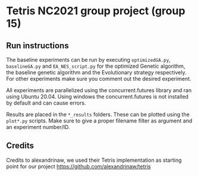 # Tetris NC2021 group project (group 15)

## Run instructions
The baseline experiments can be run by executing `optimizedGA.py`, `baselineGA.py` and `EA_NES_script.py` for the optimized Genetic algorithm, the baseline genetic algorithm and the Evolutionary strategy respectively. For other experiments make sure you comment out the desired experiment. 

All experiments are parallelized using the concurrent.futures library and ran using Ubuntu 20.04. Using windows the concurrent.futures is not installed by default and can cause errors. 

Results are placed in the `*_results` folders. These can be plotted using the `plot*.py` scripts. Make sure to give a proper filename filter as argument and an experiment number/ID.

## Credits
Credits to alexandrinaw, we used their Tetris implementation as starting point for our project https://github.com/alexandrinaw/tetris
